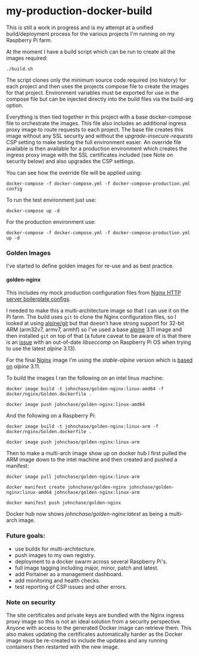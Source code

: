 # my-production-docker-build

This is still a work in progress and is my attempt at a unified build/deployment process for the various projects I'm running on my 
Raspberry Pi farm.

At the moment I have a build script which can be run to create all the images required: 

    ./build.sh

The script clones only the minimum source code required (no history) for each project and then uses the projects compose file to 
create the images for that project. Environment variables must be exported for use in the compose file but can be injected directly
into the build files via the build-arg option.

Everything is then tied together in this project with a base docker-compose file to orchestrate the images. This file also includes 
an additional ingress proxy image to route requests to each project. The base file creates this image without any SSL security and 
without the *upgrade-insecure-requests* CSP setting to make testing the full environment easier. An override file available is then
available for a production environment which creates the ingress proxy image with the SSL certificates included (see Note on 
security below) and also upgrades the CSP settings.

You can see how the override file will be applied using:

    docker-compose -f docker-compose.yml -f docker-compose-production.yml config

To run the test environment just use:

    docker-compose up -d

For the production environment use:

    docker-compose -f docker-compose.yml -f docker-compose-production.yml up -d

### Golden Images

I've started to define golden images for re-use and as best practice.

#### golden-nginx

This includes my mock production configuration files from [Nginx HTTP server boilerplate configs](https://github.com/RatJuggler/server-configs-nginx/tree/my-production).

I needed to make this a multi-architecture image so that I can use it on the Pi farm. The build uses `git` to clone the Nginx 
configuration files, so I looked at using [alpine/git](https://hub.docker.com/r/alpine/git) but that doesn't have strong support 
for 32-bit ARM (arm32v7, armv7, armhf) so I've used a base [alpine](https://hub.docker.com/_/alpine) 3.11 image and then installed 
`git` on top of that (a future caveat to be aware of is that there is an [issue](https://wiki.alpinelinux.org/wiki/Release_Notes_for_Alpine_3.13.0#time64_requirements) 
with an out-of-date *libseccomp* on Raspberry Pi OS when trying to use the latest *alpine* 3.13).

For the final [Nginx](https://hub.docker.com/_/nginx) image I'm using the *stable-alpine* version which is [based on](https://github.com/nginxinc/docker-nginx/blob/master/stable/alpine/Dockerfile)
*alpine* 3.11.

To build the images I ran the following on an intel linux machine:

    docker image build -t johnchase/golden-nginx:linux-amd64 -f docker/nginx/Golden.dockerfile .

    docker image push johnchase/golden-nginx:linux-amd64

And the following on a Raspberry Pi:

    docker image build -t johnchase/golden-nginx:linux-arm -f docker/nginx/Golden.dockerfile .

    docker image push johnchase/golden-nginx:linux-arm

Then to make a multi-arch image show up on docker hub I first pulled the ARM image down to the intel machine and then created and 
pushed a manifest:

    docker image pull johnchase/golden-nginx:linux-arm

    docker manifest create johnchase/golden-nginx johnchase/golden-nginx:linux-amd64 johnchase/golden-nginx:linux-arm

    docker manifest push johnchase/golden-nginx

Docker hub now shows *johnchase/golden-nginx:latest* as being a multi-arch image.

### Future goals:

- use buildx for multi-architecture.
- push images to my own registry.
- deployment to a docker swarm across several Raspberry Pi's.
- full image tagging including major, minor, patch and latest.
- add Portainer as a management dashboard.
- add monitoring and health checks.
- test reporting of CSP issues and other errors.

### Note on security

The site certificates and private keys are bundled with the Nginx ingress proxy image so this is not an ideal solution from a 
security perspective. Anyone with access to the generated Docker image can retrieve them. This also makes updating the certificates 
automatically harder as the Docker image must be re-created to include the updates and any running containers then restarted with 
the new image.
